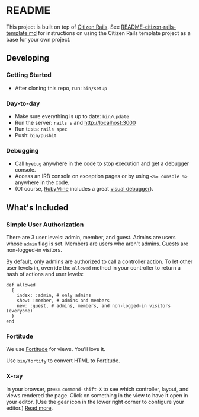 # README

This project is built on top of [Citizen Rails](https://github.com/citizencode/citizen-rails). 
See [README-citizen-rails-template.md](README-citizen-rails-template.md) for instructions on
using the Citizen Rails template project as a base for your own project.

## Developing

### Getting Started

* After cloning this repo, run: `bin/setup`


### Day-to-day

* Make sure everything is up to date: `bin/update`
* Run the server: `rails s` and [http://localhost:3000](http://localhost:3000)
* Run tests: `rails spec`
* Push: `bin/pushit`


### Debugging

* Call `byebug` anywhere in the code to stop execution and get a debugger console.
* Access an IRB console on exception pages or by using `<%= console %>` anywhere in the code.
* (Of course, [RubyMine](https://www.jetbrains.com/ruby/) includes a great [visual debugger](https://www.jetbrains.com/ruby/features/ruby_debugger.html)).


## What's Included

### Simple User Authorization

There are 3 user levels: admin, member, and guest. Admins are users whose `admin` flag is set.
Members are users who aren't admins. Guests are non-logged-in visitors.

By default, only admins are authorized to call a controller action. To let other user levels
in, override the `allowed` method in your controller to return a hash of actions and user levels:

    def allowed
      { 
        index: :admin, # only admins
        show: :member, # admins and members
        new: :guest, # admins, members, and non-logged-in visitors (everyone)
      }
    end
    

### Fortitude

We use [Fortitude](https://github.com/ageweke/fortitude) for views. You'll love it.

Use `bin/fortify` to convert HTML to Fortitude.



### X-ray

In your browser, press `command-shift-X` to see which controller, layout, and views rendered the page. Click on something
in the view to have it open in your editor. (Use the gear icon in the lower right corner to configure your editor.)
[Read more](https://github.com/brentd/xray-rails).
